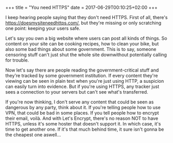 +++
title = "You need HTTPS"
date = 2017-06-29T00:10:25+02:00
+++

I keep hearing people saying that they don't need HTTPS. First of all, there's https://doesmysiteneedhttps.com/, but they're missing or only scratching one point: keeping your users safe.

Let's say you own a big website where users can post all kinds of things. So content on your site can be cooking recipes, how to clean your bike, but also some bad things about some government. This is to say, someone censoring stuff can't just shut the whole site downwithout potentially calling for trouble.

Now let's say there are people reading the government-critical stuff and they're tracked by some government institution. If every content they're viewing can be seen in plain text when you're just using HTTP, a suspicion can easily turn into evidence. But if you're using HTTPS, any tracker just sees a connection to your servers but can't see what's transferred.

If you're now thinking, I don't serve any content that could be seen as dangerous by any party, think about it. If you're telling people how to use VPN, that could be bad in some places. If you tell people how to encrypt their email, voilà. And with Let's Encrypt, there's no reason NOT to have HTTPS, unless it's some hoster that doesn't support it. In which case, it's time to get another one. If it's that much behind time, it sure isn't gonna be the cheapest one aswell...